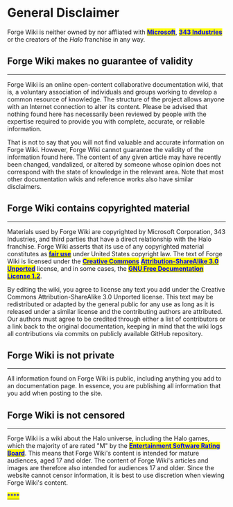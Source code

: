 # General Disclaimer

Forge Wiki is neither owned by nor affliated with [<mark style="color:blue;">**Microsoft**</mark>](https://www.microsoft.com/en-us/), [<mark style="color:blue;">**343 Industries**</mark>](https://www.343industries.com/) or the creators of the _Halo_ franchise in any way.

## Forge Wiki makes no guarantee of validity

---

Forge Wiki is an online open-content collaborative documentation wiki, that is, a voluntary association of individuals and groups working to develop a common resource of knowledge. The structure of the project allows anyone with an Internet connection to alter its content. Please be advised that nothing found here has necessarily been reviewed by people with the expertise required to provide you with complete, accurate, or reliable information.

That is not to say that you will not find valuable and accurate information on Forge Wiki. However, Forge Wiki cannot guarantee the validity of the information found here. The content of any given article may have recently been changed, vandalized, or altered by someone whose opinion does not correspond with the state of knowledge in the relevant area. Note that most other documentation wikis and reference works also have similar disclaimers.

## Forge Wiki contains copyrighted material

---

Materials used by Forge Wiki are copyrighted by Microsoft Corporation, 343 Industries, and third parties that have a direct relationship with the Halo franchise. Forge Wiki asserts that its use of any copyrighted material constitutes as [<mark style="color:blue;">**fair use**</mark>](https://en.wikipedia.org/wiki/Fair_use) under United States copyright law. The text of Forge Wiki is licensed under the [<mark style="color:blue;">**Creative Commons**</mark>](https://en.wikipedia.org/wiki/Creative_Commons) [<mark style="color:blue;">**Attribution-ShareAlike 3.0 Unported**</mark>](https://creativecommons.org/licenses/by-sa/3.0/) license, and in some cases, the [<mark style="color:blue;">**GNU Free Documentation License 1.2**</mark>](https://www.gnu.org/licenses/old-licenses/fdl-1.2.en.html).

By editing the wiki, you agree to license any text you add under the Creative Commons Attribution-ShareAlike 3.0 Unported license. This text may be redistributed or adapted by the general public for any use as long as it is released under a similar license and the contributing authors are attributed. Our authors must agree to be credited through either a list of contributors or a link back to the original documentation, keeping in mind that the wiki logs all contributions via commits on publicly available GitHub repository.

## Forge Wiki is not private

---

All information found on Forge Wiki is public, including anything you add to an documentation page. In essence, you are publishing all information that you add when posting to the site.

## Forge Wiki is not censored

---

Forge Wiki is a wiki about the Halo universe, including the Halo games, which the majority of are rated "M" by the [<mark style="color:blue;">**Entertainment Software Rating Board**</mark>](https://www.esrb.org/). This means that Forge Wiki's content is intended for mature audiences, aged 17 and older. The content of Forge Wiki's articles and images are therefore also intended for audiences 17 and older. Since the website cannot censor information, it is best to use discretion when viewing Forge Wiki's content.

[<mark style="color:blue;">****</mark>]()
